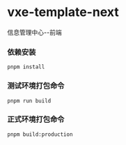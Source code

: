 # vxe-template-next

信息管理中心--前端

### 依赖安装

```
pnpm install
```

### 测试环境打包命令

```
pnpm run build
```

### 正式环境打包命令

```
pnpm build:production
```
